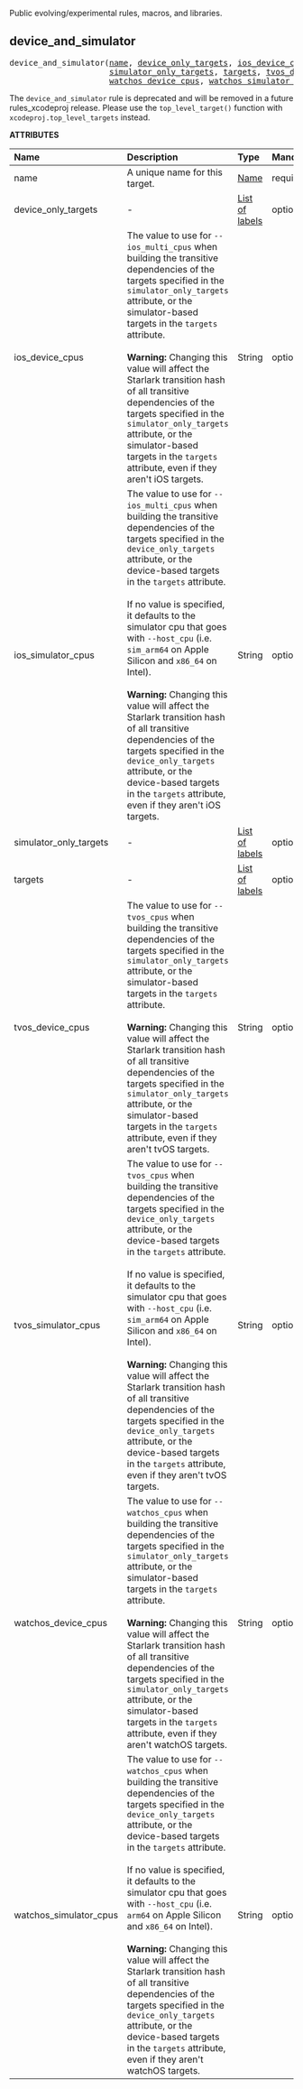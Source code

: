 <!-- Generated with Stardoc: http://skydoc.bazel.build -->

Public evolving/experimental rules, macros, and libraries.

<a id="device_and_simulator"></a>

## device_and_simulator

<pre>
device_and_simulator(<a href="#device_and_simulator-name">name</a>, <a href="#device_and_simulator-device_only_targets">device_only_targets</a>, <a href="#device_and_simulator-ios_device_cpus">ios_device_cpus</a>, <a href="#device_and_simulator-ios_simulator_cpus">ios_simulator_cpus</a>,
                     <a href="#device_and_simulator-simulator_only_targets">simulator_only_targets</a>, <a href="#device_and_simulator-targets">targets</a>, <a href="#device_and_simulator-tvos_device_cpus">tvos_device_cpus</a>, <a href="#device_and_simulator-tvos_simulator_cpus">tvos_simulator_cpus</a>,
                     <a href="#device_and_simulator-watchos_device_cpus">watchos_device_cpus</a>, <a href="#device_and_simulator-watchos_simulator_cpus">watchos_simulator_cpus</a>)
</pre>

The `device_and_simulator` rule is deprecated and will be removed in a future rules_xcodeproj release. Please use the `top_level_target()` function with `xcodeproj.top_level_targets` instead.


**ATTRIBUTES**


| Name  | Description | Type | Mandatory | Default |
| :------------- | :------------- | :------------- | :------------- | :------------- |
| <a id="device_and_simulator-name"></a>name |  A unique name for this target.   | <a href="https://bazel.build/concepts/labels#target-names">Name</a> | required |  |
| <a id="device_and_simulator-device_only_targets"></a>device_only_targets |  -   | <a href="https://bazel.build/concepts/labels">List of labels</a> | optional | [] |
| <a id="device_and_simulator-ios_device_cpus"></a>ios_device_cpus |  The value to use for <code>--ios_multi_cpus</code> when building the transitive dependencies of the targets specified in the <code>simulator_only_targets</code> attribute, or the simulator-based targets in the <code>targets</code> attribute.<br><br>**Warning:** Changing this value will affect the Starlark transition hash of all transitive dependencies of the targets specified in the <code>simulator_only_targets</code> attribute, or the simulator-based targets in the <code>targets</code> attribute, even if they aren't iOS targets.   | String | optional | "arm64" |
| <a id="device_and_simulator-ios_simulator_cpus"></a>ios_simulator_cpus |  The value to use for <code>--ios_multi_cpus</code> when building the transitive dependencies of the targets specified in the <code>device_only_targets</code> attribute, or the device-based targets in the <code>targets</code> attribute.<br><br>If no value is specified, it defaults to the simulator cpu that goes with <code>--host_cpu</code> (i.e. <code>sim_arm64</code> on Apple Silicon and <code>x86_64</code> on Intel).<br><br>**Warning:** Changing this value will affect the Starlark transition hash of all transitive dependencies of the targets specified in the <code>device_only_targets</code> attribute, or the device-based targets in the <code>targets</code> attribute, even if they aren't iOS targets.   | String | optional | "" |
| <a id="device_and_simulator-simulator_only_targets"></a>simulator_only_targets |  -   | <a href="https://bazel.build/concepts/labels">List of labels</a> | optional | [] |
| <a id="device_and_simulator-targets"></a>targets |  -   | <a href="https://bazel.build/concepts/labels">List of labels</a> | optional | [] |
| <a id="device_and_simulator-tvos_device_cpus"></a>tvos_device_cpus |  The value to use for <code>--tvos_cpus</code> when building the transitive dependencies of the targets specified in the <code>simulator_only_targets</code> attribute, or the simulator-based targets in the <code>targets</code> attribute.<br><br>**Warning:** Changing this value will affect the Starlark transition hash of all transitive dependencies of the targets specified in the <code>simulator_only_targets</code> attribute, or the simulator-based targets in the <code>targets</code> attribute, even if they aren't tvOS targets.   | String | optional | "arm64" |
| <a id="device_and_simulator-tvos_simulator_cpus"></a>tvos_simulator_cpus |  The value to use for <code>--tvos_cpus</code> when building the transitive dependencies of the targets specified in the <code>device_only_targets</code> attribute, or the device-based targets in the <code>targets</code> attribute.<br><br>If no value is specified, it defaults to the simulator cpu that goes with <code>--host_cpu</code> (i.e. <code>sim_arm64</code> on Apple Silicon and <code>x86_64</code> on Intel).<br><br>**Warning:** Changing this value will affect the Starlark transition hash of all transitive dependencies of the targets specified in the <code>device_only_targets</code> attribute, or the device-based targets in the <code>targets</code> attribute, even if they aren't tvOS targets.   | String | optional | "" |
| <a id="device_and_simulator-watchos_device_cpus"></a>watchos_device_cpus |  The value to use for <code>--watchos_cpus</code> when building the transitive dependencies of the targets specified in the <code>simulator_only_targets</code> attribute, or the simulator-based targets in the <code>targets</code> attribute.<br><br>**Warning:** Changing this value will affect the Starlark transition hash of all transitive dependencies of the targets specified in the <code>simulator_only_targets</code> attribute, or the simulator-based targets in the <code>targets</code> attribute, even if they aren't watchOS targets.   | String | optional | "arm64_32" |
| <a id="device_and_simulator-watchos_simulator_cpus"></a>watchos_simulator_cpus |  The value to use for <code>--watchos_cpus</code> when building the transitive dependencies of the targets specified in the <code>device_only_targets</code> attribute, or the device-based targets in the <code>targets</code> attribute.<br><br>If no value is specified, it defaults to the simulator cpu that goes with <code>--host_cpu</code> (i.e. <code>arm64</code> on Apple Silicon and <code>x86_64</code> on Intel).<br><br>**Warning:** Changing this value will affect the Starlark transition hash of all transitive dependencies of the targets specified in the <code>device_only_targets</code> attribute, or the device-based targets in the <code>targets</code> attribute, even if they aren't watchOS targets.   | String | optional | "" |


